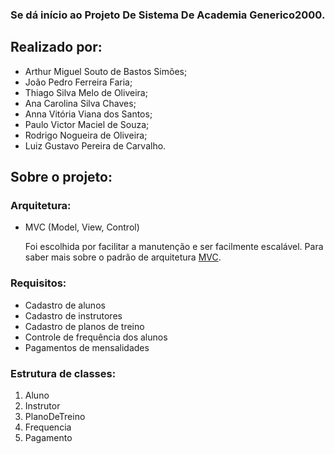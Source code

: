 ### Se dá início ao Projeto De Sistema De Academia Generico2000. 
## Realizado por:
<ul>
  <li>Arthur Miguel Souto de Bastos Simões;</li>
  <li>João Pedro Ferreira Faria;</li>
  <li>Thiago Silva Melo de Oliveira;</li>
  <li>Ana Carolina Silva Chaves;</li>
  <li>Anna Vitória Viana dos Santos;</li>
  <li>Paulo Victor Maciel de Souza;</li>
  <li>Rodrigo Nogueira de Oliveira;</li>
  <li>Luiz Gustavo Pereira de Carvalho.</li>
</ul>

## Sobre o projeto:
### Arquitetura:
<ul>
  <li>MVC (Model, View, Control)
    <p>Foi escolhida por facilitar a manutenção e ser facilmente escalável. Para saber mais sobre o 
    padrão de arquitetura <a href="https://www.devmedia.com.br/padrao-mvc-java-magazine/21995" target="_blank">MVC</a>.
    </p>
  </li>
</ul>
 
### Requisitos:
<ul>
  <li>Cadastro de alunos</li>
  <li>Cadastro de instrutores</li>
  <li>Cadastro de planos de treino</li>
  <li>Controle de frequência dos alunos</li>
  <li>Pagamentos de mensalidades</li>
</ul>

### Estrutura de classes:
<ol>
  <li>Aluno</li>
  <li>Instrutor</li>
  <li>PlanoDeTreino</li>
  <li>Frequencia</li>
  <li>Pagamento</li>
</ol>
